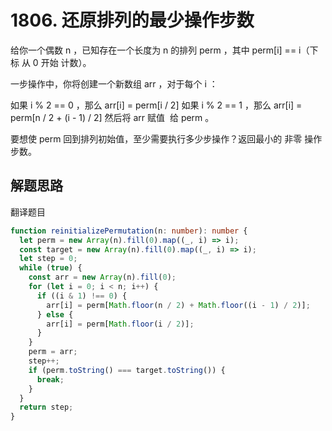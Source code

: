 # 1806. 还原排列的最少操作步数

给你一个偶数 n​​​​​​ ，已知存在一个长度为 n 的排列 perm ，其中 perm[i] == i​（下标 从 0 开始 计数）。

一步操作中，你将创建一个新数组 arr ，对于每个 i ：

如果 i % 2 == 0 ，那么 arr[i] = perm[i / 2]
如果 i % 2 == 1 ，那么 arr[i] = perm[n / 2 + (i - 1) / 2]
然后将 arr​​ 赋值 ​​ 给 perm 。

要想使 perm 回到排列初始值，至少需要执行多少步操作？返回最小的 非零 操作步数。

## 解题思路

翻译题目

```typescript
function reinitializePermutation(n: number): number {
  let perm = new Array(n).fill(0).map((_, i) => i);
  const target = new Array(n).fill(0).map((_, i) => i);
  let step = 0;
  while (true) {
    const arr = new Array(n).fill(0);
    for (let i = 0; i < n; i++) {
      if ((i & 1) !== 0) {
        arr[i] = perm[Math.floor(n / 2) + Math.floor((i - 1) / 2)];
      } else {
        arr[i] = perm[Math.floor(i / 2)];
      }
    }
    perm = arr;
    step++;
    if (perm.toString() === target.toString()) {
      break;
    }
  }
  return step;
}
```
